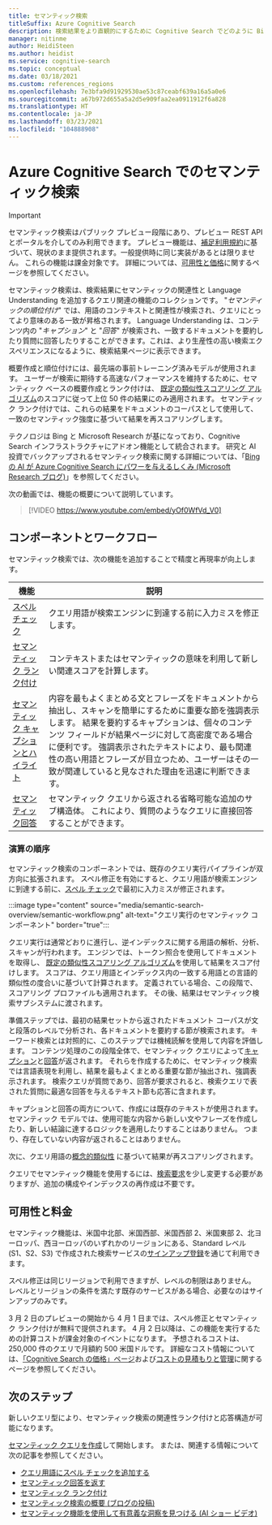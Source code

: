 ```yaml
---
title: セマンティック検索
titleSuffix: Azure Cognitive Search
description: 検索結果をより直観的にするために Cognitive Search でどのように Bing のディープ ラーニングのセマンティック検索モデルが使用されているかについて学習します。
manager: nitinme
author: HeidiSteen
ms.author: heidist
ms.service: cognitive-search
ms.topic: conceptual
ms.date: 03/18/2021
ms.custom: references_regions
ms.openlocfilehash: 7e3bfa9d91929530ae53c87ceabf639a16a5a0e6
ms.sourcegitcommit: a67b972d655a5a2d5e909faa2ea0911912f6a828
ms.translationtype: HT
ms.contentlocale: ja-JP
ms.lasthandoff: 03/23/2021
ms.locfileid: "104888908"
---
```

# <a name="semantic-search-in-azure-cognitive-search"></a>Azure Cognitive Search でのセマンティック検索

> [!IMPORTANT]
> セマンティック検索はパブリック プレビュー段階にあり、プレビュー REST API とポータルを介してのみ利用できます。 プレビュー機能は、[補足利用規約](https://azure.microsoft.com/support/legal/preview-supplemental-terms/)に基づいて、現状のまま提供されます。一般提供時に同じ実装があるとは限りません。 これらの機能は課金対象です。 詳細については、[可用性と価格](semantic-search-overview.md#availability-and-pricing)に関するページを参照してください。

セマンティック検索は、検索結果にセマンティックの関連性と Language Understanding を追加するクエリ関連の機能のコレクションです。 "*セマンティックの順位付け*" では、用語のコンテキストと関連性が検索され、クエリにとってより意味のある一致が昇格されます。 Language Understanding は、コンテンツ内の "*キャプション*" と "*回答*" が検索され、一致するドキュメントを要約したり質問に回答したりすることができます。これは、より生産性の高い検索エクスペリエンスになるように、検索結果ページに表示できます。

概要作成と順位付けには、最先端の事前トレーニング済みモデルが使用されます。 ユーザーが検索に期待する高速なパフォーマンスを維持するために、セマンティック ベースの概要作成とランク付けは、 [既定の類似性スコアリング アルゴリズム](index-similarity-and-scoring.md#similarity-ranking-algorithms)のスコアに従って上位 50 件の結果にのみ適用されます。 セマンティック ランク付けでは、これらの結果をドキュメントのコーパスとして使用して、一致のセマンティック強度に基づいて結果を再スコアリングします。

テクノロジは Bing と Microsoft Research が基になっており、Cognitive Search インフラストラクチャにアドオン機能として統合されます。 研究と AI 投資でバックアップされるセマンティック検索に関する詳細については、「[Bing の AI が Azure Cognitive Search にパワーを与えるしくみ (Microsoft Research ブログ)](https://www.microsoft.com/research/blog/the-science-behind-semantic-search-how-ai-from-bing-is-powering-azure-cognitive-search/)」を参照してください。

次の動画では、機能の概要について説明しています。

> [!VIDEO https://www.youtube.com/embed/yOf0WfVd_V0]

## <a name="components-and-workflow"></a>コンポーネントとワークフロー

セマンティック検索では、次の機能を追加することで精度と再現率が向上します。

| 機能 | 説明 |
|---------|-------------|
| [スペル チェック](speller-how-to-add.md) | クエリ用語が検索エンジンに到達する前に入力ミスを修正します。 |
| [セマンティック ランク付け](semantic-ranking.md) | コンテキストまたはセマンティックの意味を利用して新しい関連スコアを計算します。 |
| [セマンティック キャプションとハイライト](semantic-how-to-query-request.md) | 内容を最もよくまとめる文とフレーズをドキュメントから抽出し、スキャンを簡単にするために重要な節を強調表示します。 結果を要約するキャプションは、個々のコンテンツ フィールドが結果ページに対して高密度である場合に便利です。 強調表示されたテキストにより、最も関連性の高い用語とフレーズが目立つため、ユーザーはその一致が関連していると見なされた理由を迅速に判断できます。 |
| [セマンティック回答](semantic-answers.md) | セマンティック クエリから返される省略可能な追加のサブ構造体。 これにより、質問のようなクエリに直接回答することができます。 |

### <a name="order-of-operations"></a>演算の順序

セマンティック検索のコンポーネントでは、既存のクエリ実行パイプラインが双方向に拡張されます。 スペル修正を有効にすると、クエリ用語が検索エンジンに到達する前に、[スペル チェック](speller-how-to-add.md)で最初に入力ミスが修正されます。

:::image type="content" source="media/semantic-search-overview/semantic-workflow.png" alt-text="クエリ実行のセマンティック コンポーネント" border="true":::

クエリ実行は通常どおりに進行し、逆インデックスに関する用語の解析、分析、スキャンが行われます。 エンジンでは、トークン照合を使用してドキュメントを取得し、 [既定の類似性スコアリング アルゴリズム](index-similarity-and-scoring.md#similarity-ranking-algorithms)を使用して結果をスコア付けします。 スコアは、クエリ用語とインデックス内の一致する用語との言語的類似性の度合いに基づいて計算されます。 定義されている場合、この段階で、スコアリング プロファイルも適用されます。 その後、結果はセマンティック検索サブシステムに渡されます。

準備ステップでは、最初の結果セットから返されたドキュメント コーパスが文と段落のレベルで分析され、各ドキュメントを要約する節が検索されます。 キーワード検索とは対照的に、このステップでは機械読解を使用して内容を評価します。 コンテンツ処理のこの段階全体で、セマンティック クエリによって[キャプション](semantic-how-to-query-request.md)と[回答](semantic-answers.md)が返されます。 それらを作成するために、セマンティック検索では言語表現を利用し、結果を最もよくまとめる重要な節が抽出され、強調表示されます。 検索クエリが質問であり、回答が要求されると、検索クエリで表された質問に最適な回答を与えるテキスト節も応答に含まれます。 

キャプションと回答の両方について、作成には既存のテキストが使用されます。 セマンティック モデルでは、使用可能な内容から新しい文やフレーズを作成したり、新しい結論に達するロジックを適用したりすることはありません。 つまり、存在していない内容が返されることはありません。

次に、クエリ用語の[概念的類似性](semantic-ranking.md) に基づいて結果が再スコアリングされます。

クエリでセマンティック機能を使用するには、[検索要求](semantic-how-to-query-request.md)を少し変更する必要がありますが、追加の構成やインデックスの再作成は不要です。

## <a name="availability-and-pricing"></a>可用性と料金

セマンティック機能は、米国中北部、米国西部、米国西部 2、米国東部 2、北ヨーロッパ、西ヨーロッパのいずれかのリージョンにある、Standard レベル (S1、S2、S3) で作成された検索サービスの[サインアップ登録](https://aka.ms/SemanticSearchPreviewSignup)を通じて利用できます。 

スペル修正は同じリージョンで利用できますが、レベルの制限はありません。 レベルとリージョンの条件を満たす既存のサービスがある場合、必要なのはサインアップのみです。

3 月 2 日のプレビューの開始から 4 月 1 日までは、スペル修正とセマンティック ランク付けが無料で提供されます。 4 月 2 日以降は、この機能を実行するための計算コストが課金対象のイベントになります。 予想されるコストは、250,000 件のクエリで月額約 500 米国ドルです。 詳細なコスト情報については、[「Cognitive Search の価格」ページ](https://azure.microsoft.com/pricing/details/search/)および[コストの見積もりと管理](search-sku-manage-costs.md)に関するページを参照してください。

## <a name="next-steps"></a>次のステップ

新しいクエリ型により、セマンティック検索の関連性ランク付けと応答構造が可能になります。

[セマンティック クエリを作成](semantic-how-to-query-request.md)して開始します。 または、関連する情報について次の記事を参照してください。

+ [クエリ用語にスペル チェックを追加する](speller-how-to-add.md)
+ [セマンティック回答を返す](semantic-answers.md)
+ [セマンティック ランク付け](semantic-ranking.md)
+ [セマンティック検索の概要 (ブログの投稿)](https://techcommunity.microsoft.com/t5/azure-ai/introducing-semantic-search-bringing-more-meaningful-results-to/ba-p/2175636)
+ [セマンティック機能を使用して有意義な洞察を見つける (AI ショー ビデオ)](https://channel9.msdn.com/Shows/AI-Show/Find-meaningful-insights-using-semantic-capabilities-in-Azure-Cognitive-Search)